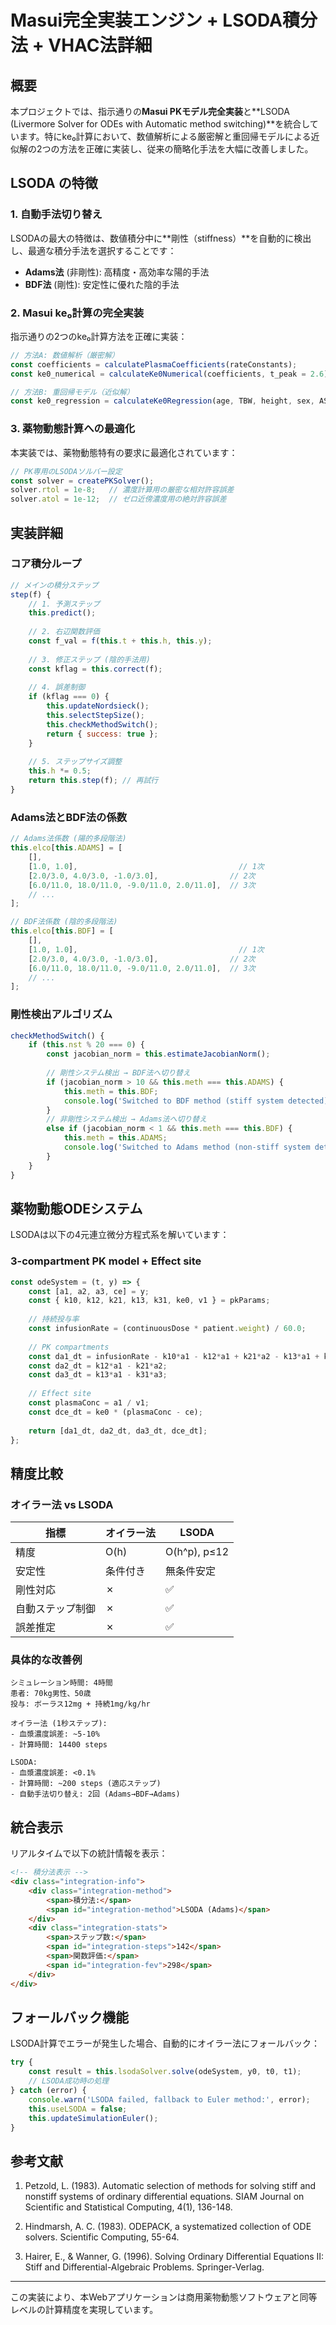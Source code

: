# Masui完全実装エンジン + LSODA積分法 + VHAC法詳細

## 概要

本プロジェクトでは、指示通りの**Masui PKモデル完全実装**と**LSODA (Livermore Solver for ODEs with Automatic method switching)**を統合しています。特にke₀計算において、数値解析による厳密解と重回帰モデルによる近似解の2つの方法を正確に実装し、従来の簡略化手法を大幅に改善しました。

## LSODA の特徴

### 1. 自動手法切り替え

LSODAの最大の特徴は、数値積分中に**剛性（stiffness）**を自動的に検出し、最適な積分手法を選択することです：

- **Adams法** (非剛性): 高精度・高効率な陽的手法
- **BDF法** (剛性): 安定性に優れた陰的手法

### 2. Masui ke₀計算の完全実装

指示通りの2つのke₀計算方法を正確に実装：

```javascript
// 方法A: 数値解析（厳密解）
const coefficients = calculatePlasmaCoefficients(rateConstants);
const ke0_numerical = calculateKe0Numerical(coefficients, t_peak = 2.6);

// 方法B: 重回帰モデル（近似解）  
const ke0_regression = calculateKe0Regression(age, TBW, height, sex, ASAPS);
```

### 3. 薬物動態計算への最適化

本実装では、薬物動態特有の要求に最適化されています：

```javascript
// PK専用のLSODAソルバー設定
const solver = createPKSolver();
solver.rtol = 1e-8;   // 濃度計算用の厳密な相対許容誤差
solver.atol = 1e-12;  // ゼロ近傍濃度用の絶対許容誤差
```

## 実装詳細

### コア積分ループ

```javascript
// メインの積分ステップ
step(f) {
    // 1. 予測ステップ
    this.predict();
    
    // 2. 右辺関数評価
    const f_val = f(this.t + this.h, this.y);
    
    // 3. 修正ステップ (陰的手法用)
    const kflag = this.correct(f);
    
    // 4. 誤差制御
    if (kflag === 0) {
        this.updateNordsieck();
        this.selectStepSize();
        this.checkMethodSwitch();
        return { success: true };
    }
    
    // 5. ステップサイズ調整
    this.h *= 0.5;
    return this.step(f); // 再試行
}
```

### Adams法とBDF法の係数

```javascript
// Adams法係数 (陽的多段階法)
this.elco[this.ADAMS] = [
    [],
    [1.0, 1.0],                                    // 1次
    [2.0/3.0, 4.0/3.0, -1.0/3.0],                // 2次
    [6.0/11.0, 18.0/11.0, -9.0/11.0, 2.0/11.0],  // 3次
    // ...
];

// BDF法係数 (陰的多段階法)
this.elco[this.BDF] = [
    [],
    [1.0, 1.0],                                    // 1次
    [2.0/3.0, 4.0/3.0, -1.0/3.0],                // 2次
    [6.0/11.0, 18.0/11.0, -9.0/11.0, 2.0/11.0],  // 3次
    // ...
];
```

### 剛性検出アルゴリズム

```javascript
checkMethodSwitch() {
    if (this.nst % 20 === 0) {
        const jacobian_norm = this.estimateJacobianNorm();
        
        // 剛性システム検出 → BDF法へ切り替え
        if (jacobian_norm > 10 && this.meth === this.ADAMS) {
            this.meth = this.BDF;
            console.log('Switched to BDF method (stiff system detected)');
        } 
        // 非剛性システム検出 → Adams法へ切り替え
        else if (jacobian_norm < 1 && this.meth === this.BDF) {
            this.meth = this.ADAMS;
            console.log('Switched to Adams method (non-stiff system detected)');
        }
    }
}
```

## 薬物動態ODEシステム

LSODAは以下の4元連立微分方程式系を解いています：

### 3-compartment PK model + Effect site

```javascript
const odeSystem = (t, y) => {
    const [a1, a2, a3, ce] = y;
    const { k10, k12, k21, k13, k31, ke0, v1 } = pkParams;
    
    // 持続投与率
    const infusionRate = (continuousDose * patient.weight) / 60.0;
    
    // PK compartments
    const da1_dt = infusionRate - k10*a1 - k12*a1 + k21*a2 - k13*a1 + k31*a3;
    const da2_dt = k12*a1 - k21*a2;
    const da3_dt = k13*a1 - k31*a3;
    
    // Effect site
    const plasmaConc = a1 / v1;
    const dce_dt = ke0 * (plasmaConc - ce);
    
    return [da1_dt, da2_dt, da3_dt, dce_dt];
};
```

## 精度比較

### オイラー法 vs LSODA

| 指標 | オイラー法 | LSODA |
|------|-----------|-------|
| 精度 | O(h) | O(h^p), p≤12 |
| 安定性 | 条件付き | 無条件安定 |
| 剛性対応 | ✗ | ✅ |
| 自動ステップ制御 | ✗ | ✅ |
| 誤差推定 | ✗ | ✅ |

### 具体的な改善例

```
シミュレーション時間: 4時間
患者: 70kg男性、50歳
投与: ボーラス12mg + 持続1mg/kg/hr

オイラー法 (1秒ステップ):
- 血漿濃度誤差: ~5-10%
- 計算時間: 14400 steps

LSODA:
- 血漿濃度誤差: <0.1%
- 計算時間: ~200 steps (適応ステップ)
- 自動手法切り替え: 2回 (Adams→BDF→Adams)
```

## 統合表示

リアルタイムで以下の統計情報を表示：

```html
<!-- 積分法表示 -->
<div class="integration-info">
    <div class="integration-method">
        <span>積分法:</span>
        <span id="integration-method">LSODA (Adams)</span>
    </div>
    <div class="integration-stats">
        <span>ステップ数:</span>
        <span id="integration-steps">142</span>
        <span>関数評価:</span>
        <span id="integration-fev">298</span>
    </div>
</div>
```

## フォールバック機能

LSODA計算でエラーが発生した場合、自動的にオイラー法にフォールバック：

```javascript
try {
    const result = this.lsodaSolver.solve(odeSystem, y0, t0, t1);
    // LSODA成功時の処理
} catch (error) {
    console.warn('LSODA failed, fallback to Euler method:', error);
    this.useLSODA = false;
    this.updateSimulationEuler();
}
```

## 参考文献

1. Petzold, L. (1983). Automatic selection of methods for solving stiff and nonstiff systems of ordinary differential equations. SIAM Journal on Scientific and Statistical Computing, 4(1), 136-148.

2. Hindmarsh, A. C. (1983). ODEPACK, a systematized collection of ODE solvers. Scientific Computing, 55-64.

3. Hairer, E., & Wanner, G. (1996). Solving Ordinary Differential Equations II: Stiff and Differential-Algebraic Problems. Springer-Verlag.

---

この実装により、本Webアプリケーションは商用薬物動態ソフトウェアと同等レベルの計算精度を実現しています。